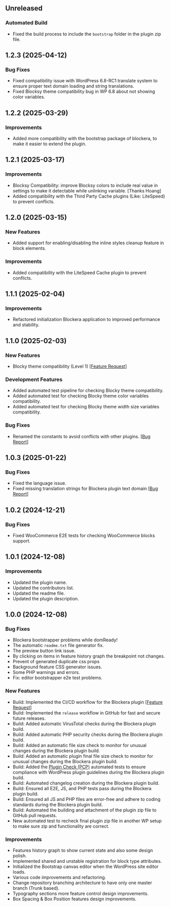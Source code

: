 ## Unreleased

### Automated Build
- Fixed the build process to include the `bootstrap` folder in the plugin zip file.

## 1.2.3 (2025-04-12)

### Bug Fixes
- Fixed compatibility issue with WordPress 6.8-RC1 translate system to ensure proper text domain loading and string translations.
- Fixed Blocksy theme compatibility bug in WP 6.8 about not showing color variables.


## 1.2.2 (2025-03-29)

### Improvements
- Added more compatibility with the bootstrap package of blockera, to make it easier to extend the plugin.

## 1.2.1 (2025-03-17)

### Improvements
- Blocksy Compatibility: improve Blocksy colors to include real value in settings to make it detectable while unlinking variable. [Thanks Hoang]
- Added compatibility with the Third Party Cache plugins (Like: LiteSpeed) to prevent conflicts.

## 1.2.0 (2025-03-15)

### New Features
- Added support for enabling/disabling the inline styles cleanup feature in block elements.

### Improvements
- Added compatibility with the LiteSpeed Cache plugin to prevent conflicts.

## 1.1.1 (2025-02-04)

### Improvements
- Refactored initialization Blockera application to improved performance and stability.

## 1.1.0 (2025-02-03)

### New Features
- Blocky theme compatibility (Level 1) [[Feature Request](https://community.blockera.ai/feature-request-1rsjg2ck/post/blockera-compatibility-with-the-blocksy-theme-coNZ62pejloObdo)]

### Development Features
- Added automated test pipeline for checking Blocky theme compatibility.
- Added automated test for checking Blocky theme color variables compatibility.
- Added automated test for checking Blocky theme width size variables compatibility.


### Bug Fixes
- Renamed the constants to avoid conflicts with other plugins. [[Bug Report](https://community.blockera.ai/bugs-mdhyb8nc/post/warning-constant-blockera-version-already-defined-uvTMUjomFS8fELi)]

## 1.0.3 (2025-01-22)

### Bug Fixes

- Fixed the language issue.
- Fixed missing translation strings for Blockera plugin text domain [[Bug Report](https://community.blockera.ai/bugs-mdhyb8nc/post/missing-translation-string-for-blockera-iBEIfdKXdbBkpn1)]

## 1.0.2 (2024-12-21)

### Bug Fixes

- Fixed WooCommerce E2E tests for checking WooCommerce blocks support.


## 1.0.1 (2024-12-08)

### Improvements

- Updated the plugin name.
- Updated the contributors list.
- Updated the readme file.
- Updated the plugin description.

## 1.0.0 (2024-12-08)

### Bug Fixes

- Blockera bootstrapper problems while domReady!
- The automatic `readme.txt` file generator fix.
- The preview button link issue.
- By clicking on items in feature history graph the breakpoint not changes.
- Prevent of generated duplicate css props
- Background feature CSS generator issues.
- Some PHP warnings and errors.
- Fix: editor bootstrapper e2e test problems.

### New Features

- Build: Implemented the CI/CD workflow for the Blockera plugin [[Feature Request](https://community.blockera.ai/feature-request-1rsjg2ck/post/ci-cd-pipeline-for-faster-and-better-development-O0jDtppwUbpRre0)]
- Build: Implemented the `release` workflow in GitHub for fast and secure future releases.
- Build: Added automatic VirusTotal checks during the Blockera plugin build.
- Build: Added automatic PHP security checks during the Blockera plugin build.
- Build: Added an automatic file size check to monitor for unusual changes during the Blockera plugin build.
- Build: Added an automatic plugin final file size check to monitor for unusual changes during the Blockera plugin build.
- Build: Added the [Plugin Check (PCP)](https://wordpress.org/plugins/plugin-check/) automated tests to ensure compliance with WordPress plugin guidelines during the Blockera plugin build.
- Build: Automated changelog creation during the Blockera plugin build.
- Build: Ensured all E2E, JS, and PHP tests pass during the Blockera plugin build.
- Build: Ensured all JS and PHP files are error-free and adhere to coding standards during the Blockera plugin build.
- Build: Automated the building and attachment of the plugin zip file to GitHub pull requests.
- New automated test to recheck final plugin zip file in another WP setup to make sure zip and functionality are correct.



### Improvements

- Features history graph to show current state and also some design polish. 
- Implemented shared and unstable registration for block type attributes.
- Initialized the Bootstrap canvas editor when the WordPress site editor loads.
- Various code improvements and refactoring.
- Change repository branching architecture to have only one master branch (Trunk based).
- Typography sections more feature control design improvements.
- Box Spacing & Box Position features design improvements.
